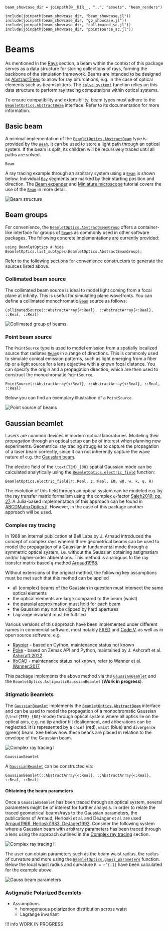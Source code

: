 ```@setup beams
beam_showcase_dir = joinpath(@__DIR__, "..", "assets", "beam_renders")

include(joinpath(beam_showcase_dir, "beam_showcase.jl"))
include(joinpath(beam_showcase_dir, "gb_showcase.jl"))
include(joinpath(beam_showcase_dir, "collimated_sc.jl"))
include(joinpath(beam_showcase_dir, "pointsource_sc.jl"))
```

# Beams

As mentioned in the [Rays](@ref) section, a beam within the context of this package serves as a data structure for storing collections of rays, forming the backbone of the simulation framework. Beams are intended to be designed as [AbstractTrees](https://github.com/JuliaCollections/AbstractTrees.jl) to allow for ray bifurcations, e.g. in the case of optical elements such as beamsplitters. The [`solve_system!`](@ref) function relies on this data structure to perform ray tracing computations within optical systems. 

To ensure compatibility and extensibility, beam types must adhere to the [`BeamletOptics.AbstractBeam`](@ref) interface. Refer to its documentation for more information.

## Basic beam

A minimal implementation of the [`BeamletOptics.AbstractBeam`](@ref) type is provided by the [`Beam`](@ref). It can be used to store a light path through an optical system. If the beam is split, its children will be recursively traced until all paths are solved.

```@docs; canonical=false
Beam
```

A ray tracing example through an arbitrary system using a [`Beam`](@ref) is shown below. Individual [`Ray`](@ref) segments are marked by their starting position and direction. The [Beam expander](@ref) and [Miniature microscope](@ref) tutorial covers the use of the [`Beam`](@ref) in more detail. 

![Beam structure](beam_showcase.png)

## Beam groups

For convenience, the [`BeamletOptics.AbstractBeamGroup`](@ref) offers a container-like interface for groups of [`Beam`](@ref)s as commonly used in other software packages. The following concrete implementations are currently provided:

```@repl
using BeamletOptics # hide
BeamletOptics.list_subtypes(BeamletOptics.AbstractBeamGroup);
```

Refer to the following sections for convenience constructors to generate the sources listed above.

### Collimated beam source

The collimated beam source is ideal to model light coming from a focal plane at infinity. This is useful for simulating plane wavefronts. You can define a collimated monochromatic [`Beam`](@ref) source as follows:

```@docs; canonical=false
CollimatedSource(::AbstractArray{<:Real}, ::AbstractArray{<:Real}, ::Real, ::Real)
```

![Collimated group of beams](collimated_beam_source.png)

### Point beam source

The `PointSource` type is used to model emission from a spatially localized source that radiates [`Beam`](@ref)s in a range of directions. This is commonly used to simulate conical emission patterns, such as light emerging from a fiber tip or a light source for a lens objective with a known focal distance. You can specify the origin and a propagation direction, which are then used to construct the monochromatic `PointSource`.

```@docs; canonical=false
PointSource(::AbstractArray{<:Real}, ::AbstractArray{<:Real}, ::Real, ::Real)
```

Below you can find an exemplary illustration of a `PointSource`.

![Point source of beams](point_beam_source.png)

## Gaussian beamlet

Lasers are common devices in modern optical laboratories. Modeling their propagation through an optical setup can be of interest when planning new experiments. Geometrical ray tracing struggles to capture the propagation of a laser beam correctly, since it can not inherently capture the wave nature of e.g. the [Gaussian beam](https://www.rp-photonics.com/gaussian_beams.html).

The electric field of the ``\text{TEM}_{00}`` spatial Gaussian mode can be calculated analytically using the [`BeamletOptics.electric_field`](@ref) function: 

```@docs; canonical=false
BeamletOptics.electric_field(r::Real, z::Real, E0, w0, w, k, ψ, R)
```

The evolution of this field through an optical system can be modeled e.g. by the ray transfer matrix formalism using the complex ``q``-factor [Saleh2019; pp. 27](@cite). A Julia-based implementation of this approach can be found in [ABCDMatrixOptics.jl](https://github.com/JuliaPhysics/ABCDMatrixOptics.jl). However, in the case of this package another approach will be used.

### Complex ray tracing

In 1968 an internal publication at Bell Labs by J. Arnaud introduced the concept of complex rays wherein three geometrical beams can be used to model the propagation of a Gaussian in fundamental mode through a symmetric optical system, i.e. without the Gaussian obtaining astigmatism and/or higher-order abberations. This method is analoguos to the ray transfer matrix based ``q``-method [Arnaud1968](@cite).

Without extensions of the original method, the following key assumptions must be met such that this method can be applied

- all (complex) beams of the Gaussian in question must intersect the same optical elements
- the optical elements are large compared to the beam (waist)
- the paraxial approximation must hold for each beam
- the Gaussian may not be clipped by hard apertures
- Lagrange invariant must be fulfilled

Various versions of this approach have been implemented under different names in commercial software, most notably [FRED](https://photonengr.com/fred-software/) and [Code V](https://www.synopsys.com/optical-solutions/codev.html), as well as in open source software, e.g. 

- [Raypier](https://github.com/bryancole/raypier_optics) - based on Cython, maintenance status not known
- [Poke](https://github.com/Jashcraf/poke) - based on Zemax API and Python, maintained by J. Ashcraft et al. [Ashcraft:2022](@cite)
- [IfoCAD](https://www.aei.mpg.de/ifocad-de) - maintenance status not known, refer to Wanner et al. [Wanner:2017](@cite)

This package implements the above method via the [`GaussianBeamlet`](@ref) and the `BeamletOptics.AstigmaticGaussianBeamlet` (**Work in progress**).

### Stigmatic Beamlets

The [`GaussianBeamlet`](@ref) implements the [`BeamletOptics.AbstractBeam`](@ref) interface and can be used to model the propagation of a monochromatic Gaussian (``\text{TEM}_{00}``-mode) through optical system where all optics lie on the optical axis, e.g. no tip and/or tilt dealignment, and abberations can be neglected. It is represented by a `chief` (red), `waist` (blue) and `divergence` (green) beam. See below how these beans are placed in relation to the envelope of the Gaussian beam.

![Complex ray tracing I](gbtest1.png)

```@docs; canonical=false
GaussianBeamlet
```

A [`GaussianBeamlet`](@ref) can be constructed via:

```@docs; canonical=false
GaussianBeamlet(::AbstractArray{<:Real}, ::AbstractArray{<:Real}, ::Real, ::Real)
```

#### Obtaining the beam parameters 

Once a `GaussianBeamlet` has been traced through an optical system, several parameters might be of interest for further analysis. In order to relate the traced geometrical beams/rays to the Gaussian parameters, the publications of Arnaud, Herloski et al. and DeJager et al. are used [Arnaud1968, Herloski1983, DeJager1992](@cite). Consider the following system where a Gaussian beam with arbitrary parameters has been traced through a lens using the approach outlined in the [Complex ray tracing](@ref) section.

![Complex ray tracing II](gbtest2.png)

The user can obtain parameters such as the beam waist radius, the radius of curvature and more using the [`BeamletOptics.gauss_parameters`](@ref) function. Below the local waist radius and curvature ``R = r^{-1}`` have been calculated for the example above.

![Gauss beam parameters](gauss_parameters.png)

### Astigmatic Polarized Beamlets

- Assumptions
    - homogeneous polarization distribution across waist
    - Lagrange invariant

!!! info
    WORK IN PROGRESS